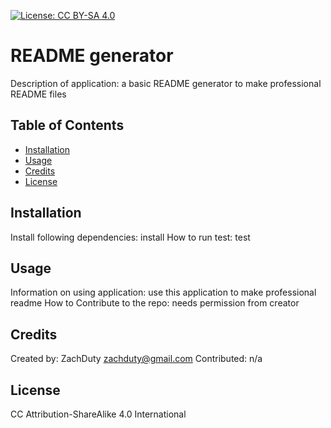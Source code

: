 
  [![License: CC BY-SA 4.0](https://img.shields.io/badge/License-CC%20BY--SA%204.0-lightgrey.svg)](https://creativecommons.org/licenses/by-sa/4.0/)

  # README generator
 
  Description of application:
  a basic README generator to make professional README files

  ## Table of Contents
  - [Installation](#installation)
  - [Usage](#usage)
  - [Credits](#credits)
  - [License](#license)

  ## Installation

  Install following dependencies: 
  install
  How to run test:
  test

  ## Usage

  Information on using application: 
  use this application to make professional readme
  How to Contribute to the repo:
  needs permission from creator

  ## Credits

  Created by:
  ZachDuty
  zachduty@gmail.com
  Contributed:
  n/a


  ## License

  CC Attribution-ShareAlike 4.0 International
  


